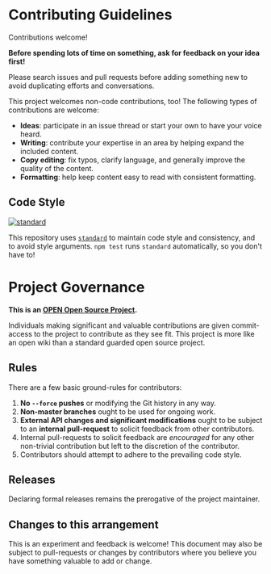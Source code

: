 # Contributing Guidelines

Contributions welcome!

**Before spending lots of time on something, ask for feedback on your idea first!**

Please search issues and pull requests before adding something new to avoid duplicating efforts and conversations.

This project welcomes non-code contributions, too! The following types of contributions are welcome:

- **Ideas**: participate in an issue thread or start your own to have your voice heard.
- **Writing**: contribute your expertise in an area by helping expand the included content.
- **Copy editing**: fix typos, clarify language, and generally improve the quality of the content.
- **Formatting**: help keep content easy to read with consistent formatting.

## Code Style

[![standard][standard-image]][standard-url]

This repository uses [`standard`][standard-url] to maintain code style and consistency, and to avoid style arguments. `npm test` runs `standard` automatically, so you don't have to!

[standard-image]: https://cdn.rawgit.com/feross/standard/master/badge.svg
[standard-url]: https://github.com/feross/standard

# Project Governance

**This is an [OPEN Open Source Project](http://openopensource.org/).**

Individuals making significant and valuable contributions are given commit-access to the project to contribute as they see fit. This project is more like an open wiki than a standard guarded open source project.

## Rules

There are a few basic ground-rules for contributors:

1. **No `--force` pushes** or modifying the Git history in any way.
1. **Non-master branches** ought to be used for ongoing work.
1. **External API changes and significant modifications** ought to be subject to an **internal pull-request** to solicit feedback from other contributors.
1. Internal pull-requests to solicit feedback are *encouraged* for any other non-trivial contribution but left to the discretion of the contributor.
1. Contributors should attempt to adhere to the prevailing code style.

## Releases

Declaring formal releases remains the prerogative of the project maintainer.

## Changes to this arrangement

This is an experiment and feedback is welcome! This document may also be subject to pull-requests or changes by contributors where you believe you have something valuable to add or change.
